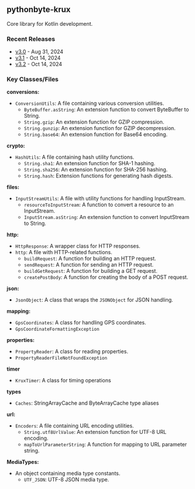 ## pythonbyte-krux
Core library for Kotlin development.

### Recent Releases ###

* [v3.0](https://github.com/MarkNenadov/pythonbyte-krux/releases/download/v3.0/pythonbyte-krux-jar-with-dependencies.jar) - Aug 31, 2024
* [v3.1](https://github.com/MarkNenadov/pythonbyte-krux/releases/download/v3.1/pythonbyte-krux-jar-with-dependencies.jar) - Oct 14, 2024
* [v3.2](https://github.com/MarkNenadov/pythonbyte-krux/releases/download/v3.2/pythonbyte-krux-jar-with-dependencies.jar) - Oct 14, 2024

### Key Classes/Files

**conversions:**
- `ConversionUtils`: A file containing various conversion utilities.
  - `ByteBuffer.asString`: An extension function to convert ByteBuffer to String.
  - `String.gzip`: An extension function for GZIP compression.
  - `String.gunzip`: An extension function for GZIP decompression.
  - `String.base64`: An extension function for Base64 encoding.

**crypto:**
- `HashUtils`: A file containing hash utility functions.
  - `String.sha1`: An extension function for SHA-1 hashing.
  - `String.sha256`: An extension function for SHA-256 hashing.
  - `String.hash`: Extension functions for generating hash digests.

**files:**
- `InputStreamUtils`: A file with utility functions for handling InputStream.
  - `resourceToInputStream`: A function to convert a resource to an InputStream.
  - `InputStream.asString`: An extension function to convert InputStream to String.

**http:**
- `HttpResponse`: A wrapper class for HTTP responses.
- `http`: A file with HTTP-related functions.
  - `buildRequest`: A function for building an HTTP request.
  - `sendRequest`: A function for sending an HTTP request.
  - `buildGetRequest`: A function for building a GET request.
  - `createPostBody`: A function for creating the body of a POST request.

**json:**
- `JsonObject`: A class that wraps the `JSONObject` for JSON handling.

**mapping:**
- `GpsCoordinates`: A class for handling GPS coordinates.
- `GpsCoordinateFormattingException`

**properties:**
- `PropertyReader`: A class for reading properties.
- `PropertyReaderFileNotFoundException`

**timer**
- `KruxTimer`: A class for timing operations

**types**
- `Caches`: StringArrayCache and ByteArrayCache type aliases

**url:**
- `Encoders`: A file containing URL encoding utilities.
  - `String.utf8UrlValue`: An extension function for UTF-8 URL encoding.
  - `mapToUrlParameterString`: A function for mapping to URL parameter string.

**MediaTypes:**
- An object containing media type constants.
  - `UTF_JSON`: UTF-8 JSON media type.
